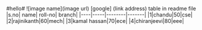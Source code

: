 #hello#
![image name](image url)
[google] (link address)
table in readme file
|s.no| name| roll-no| branch|
|----|-----|--------|-------|
|1|chandu|50|cse|
|2|rajinikanth|60|mech|
|3|kamal hassan|70|ece|
|4|chiranjeevi|80|eee|
